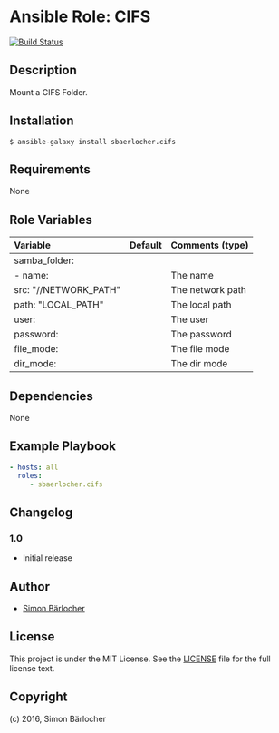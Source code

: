 # Ansible Role: CIFS
[![Build Status](https://travis-ci.org/sbaerlocher/ansible.cifs.svg?branch=master)](https://travis-ci.org/sbaerlocher/ansible.cifs)

## Description

Mount a CIFS Folder.

## Installation

```
$ ansible-galaxy install sbaerlocher.cifs
```

## Requirements

None

## Role Variables

| Variable               | Default     | Comments (type) |
|:-----------------------|:------------|:----------------|
|samba_folder:           |             |                 |
| - name:                |             | The name        |
|   src: "//NETWORK_PATH"|             | The network path|
|   path: "LOCAL_PATH"   |             | The local path  |
|   user:                |             | The user        |
|   password:            |             | The password    |
|   file_mode:           |             | The file mode   |
|   dir_mode:            |             | The dir mode    |

## Dependencies

None

## Example Playbook

```yml
- hosts: all
  roles:
     - sbaerlocher.cifs
```

## Changelog

### 1.0

* Initial release

## Author

* [Simon Bärlocher](https://sbaerlocher.ch)
 
## License

This project is under the MIT License. See the [LICENSE](https://sbaerlo.ch/licence) file for the full license text.

## Copyright

(c) 2016, Simon Bärlocher